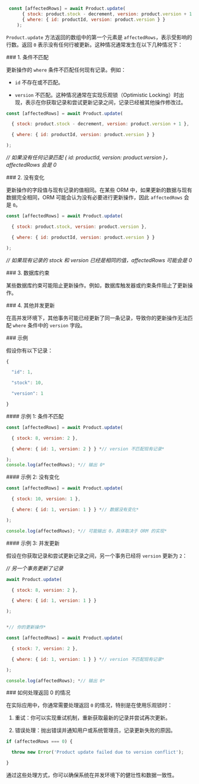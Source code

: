 ```javascript
 const [affectedRows] = await Product.update(
      { stock: product.stock - decrement, version: product.version + 1 },
      { where: { id: productId, version: product.version } }
    );
```



`Product.update` 方法返回的数组中的第一个元素是 `affectedRows`，表示受影响的行数。返回 `0` 表示没有任何行被更新。这种情况通常发生在以下几种情况下：

\### 1. 条件不匹配

更新操作的 `where` 条件不匹配任何现有记录。例如：

- `id` 不存在或不匹配。

- `version` 不匹配。这种情况通常在实现乐观锁（Optimistic Locking）时出现，表示在你获取记录和尝试更新记录之间，记录已经被其他操作修改过。

```javascript
const [affectedRows] = await Product.update(

  { stock: product.stock - decrement, version: product.version + 1 },

  { where: { id: productId, version: product.version } }

);
```



*// 如果没有任何记录匹配 { id: productId, version: product.version }，affectedRows 会是 0*

\### 2. 没有变化

更新操作的字段值与现有记录的值相同。在某些 ORM 中，如果更新的数据与现有数据完全相同，ORM 可能会认为没有必要进行更新操作，因此 `affectedRows` 会是 `0`。

```javascript
const [affectedRows] = await Product.update(

  { stock: product.stock, version: product.version },

  { where: { id: productId, version: product.version } }

);
```



*// 如果现有记录的 stock 和 version 已经是相同的值，affectedRows 可能会是 0*

\### 3. 数据库约束

某些数据库约束可能阻止更新操作。例如，数据库触发器或约束条件阻止了更新操作。

\### 4. 其他并发更新

在高并发环境下，其他事务可能已经更新了同一条记录，导致你的更新操作无法匹配 `where` 条件中的 `version` 字段。

\### 示例

假设你有以下记录：

```javascript
{

  "id": 1,

  "stock": 10,

  "version": 1

}
```

\#### 示例 1: 条件不匹配

```javascript
const [affectedRows] = await Product.update(

  { stock: 8, version: 2 },

  { where: { id: 1, version: 2 } } *// version 不匹配现有记录*

);
console.log(affectedRows); *// 输出 0*
```



\#### 示例 2: 没有变化

```javascript
const [affectedRows] = await Product.update(

  { stock: 10, version: 1 },

  { where: { id: 1, version: 1 } } *// 数据没有变化*

);

console.log(affectedRows); *// 可能输出 0，具体取决于 ORM 的实现*
```

\#### 示例 3: 并发更新

假设在你获取记录和尝试更新记录之间，另一个事务已经将 `version` 更新为 `2`：

*// 另一个事务更新了记录*

```javascript
await Product.update(

  { stock: 8, version: 2 },

  { where: { id: 1, version: 1 } }

);


*// 你的更新操作*

const [affectedRows] = await Product.update(

  { stock: 7, version: 2 },

  { where: { id: 1, version: 1 } } *// version 不匹配现有记录*

);

console.log(affectedRows); *// 输出 0*
```

\### 如何处理返回 0 的情况

在实际应用中，你通常需要处理返回 `0` 的情况，特别是在使用乐观锁时：

1. 重试：你可以实现重试机制，重新获取最新的记录并尝试再次更新。

1. 错误处理：抛出错误并通知用户或系统管理员，记录更新失败的原因。

```javascript
if (affectedRows === 0) {

  throw new Error('Product update failed due to version conflict');

}
```

通过这些处理方式，你可以确保系统在并发环境下的健壮性和数据一致性。